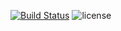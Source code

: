 [![Build Status](https://img.shields.io/travis/emdgroup/pipeline-changes/master.svg?style=flat-square)](https://travis-ci.org/emdgroup/pipeline-changes) ![license](https://img.shields.io/badge/license-mit-blue.svg?style=flat-square)
